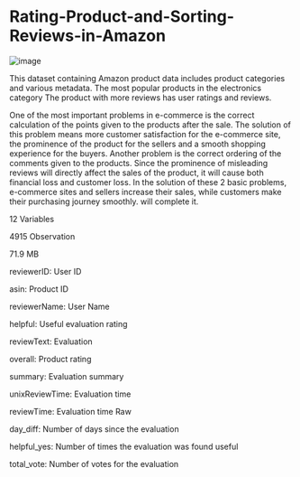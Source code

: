 # Rating-Product-and-Sorting-Reviews-in-Amazon
![image](https://github.com/firatgg/Rating-Product-and-Sorting-Reviews-in-Amazon/assets/124108704/858ead73-5abd-410a-8361-34c954636ff5)

This dataset containing Amazon product data includes product categories and various metadata. The most popular products in the electronics category The product with more reviews has user ratings and reviews.

One of the most important problems in e-commerce is the correct calculation of the points given to the products after the sale. The solution of this problem means more customer satisfaction for the e-commerce site, the prominence of the product for the sellers and a smooth shopping experience for the buyers. Another problem is the correct ordering of the comments given to the products. Since the prominence of misleading reviews will directly affect the sales of the product, it will cause both financial loss and customer loss. In the solution of these 2 basic problems, e-commerce sites and sellers increase their sales, while customers make their purchasing journey smoothly. will complete it.

12 Variables

4915 Observation

71.9 MB

reviewerID: User ID

asin: Product ID

reviewerName: User Name

helpful: Useful evaluation rating

reviewText: Evaluation

overall: Product rating

summary: Evaluation summary

unixReviewTime: Evaluation time

reviewTime: Evaluation time Raw

day_diff: Number of days since the evaluation

helpful_yes: Number of times the evaluation was found useful

total_vote: Number of votes for the evaluation

